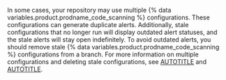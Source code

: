 In some cases, your repository may use multiple {% data variables.product.prodname_code_scanning %} configurations. These configurations can generate duplicate alerts. Additionally, stale configurations that no longer run will display outdated alert statuses, and the stale alerts will stay open indefinitely. To avoid outdated alerts, you should remove stale {% data variables.product.prodname_code_scanning %} configurations from a branch. For more information on multiple configurations and deleting stale configurations, see [AUTOTITLE](/code-security/code-scanning/managing-code-scanning-alerts/about-code-scanning-alerts#about-alerts-from-multiple-configurations) and [AUTOTITLE](/code-security/code-scanning/managing-code-scanning-alerts/resolving-code-scanning-alerts#removing-stale-configurations-and-alerts-from-a-branch).
